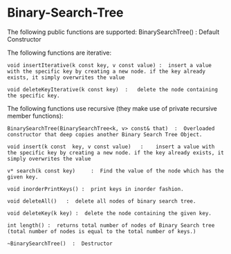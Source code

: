 # Binary-Search-Tree

The following public functions are supported:
	BinarySearchTree()  : Default Constructor
	
The following functions are iterative:
	
	void insertIterative(k const key, v const value) :  insert a value with the specific key by creating a new node. if the key already exists, it simply overwrites the value
	
	void deleteKeyIterative(k const key)  :   delete the node containing the specific key.
	
The following functions use recursive (they make use of private recursive member functions):	
	
	BinarySearchTree(BinarySearchTree<k, v> const& that)  :  Overloaded constructor that deep copies another Binary Search Tree Object.

	void insert(k const  key, v const value)   :  	insert a value with the specific key by creating a new node. if the key already exists, it simply overwrites the value

	v* search(k const key)     :  Find the value of the node which has the given key.

	void inorderPrintKeys() :  print keys in inorder fashion.
  
	void deleteAll()   :  delete all nodes of binary search tree.
  
	void deleteKey(k key) :  delete the node containing the given key.

	int length() :  returns total number of nodes of Binary Search tree (total number of nodes is equal to the total number of keys.)
  
	~BinarySearchTree()  :  Destructor
